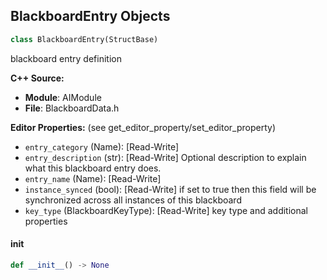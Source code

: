 ## BlackboardEntry Objects

```python
class BlackboardEntry(StructBase)
```

blackboard entry definition

**C++ Source:**

- **Module**: AIModule
- **File**: BlackboardData.h

**Editor Properties:** (see get_editor_property/set_editor_property)

- ``entry_category`` (Name):  [Read-Write]
- ``entry_description`` (str):  [Read-Write] Optional description to explain what this blackboard entry does.
- ``entry_name`` (Name):  [Read-Write]
- ``instance_synced`` (bool):  [Read-Write] if set to true then this field will be synchronized across all instances of this blackboard
- ``key_type`` (BlackboardKeyType):  [Read-Write] key type and additional properties

<a id="unreal.BlackboardEntry.__init__"></a>

#### __init__

```python
def __init__() -> None
```

<a id="unreal.IntervalCountdown"></a>